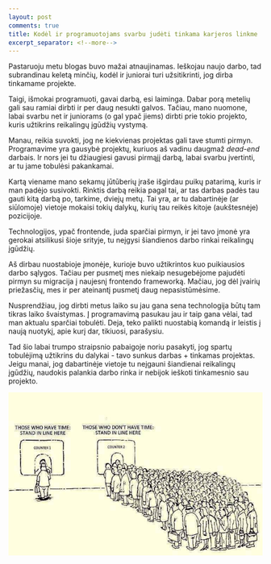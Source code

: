 ```yaml
---
layout: post
comments: true
title: Kodėl ir programuotojams svarbu judėti tinkama karjeros linkme
excerpt_separator: <!--more-->
---
```


Pastaruoju metu blogas buvo mažai atnaujinamas. Ieškojau naujo darbo, tad subrandinau keletą minčių, kodėl ir juniorai turi užsitikrinti,
jog dirba tinkamame projekte.

 <!--more-->

 Taigi, išmokai programuoti, gavai darbą, esi laiminga. Dabar porą metelių gali sau ramiai dirbti ir per daug nesukti galvos. Tačiau, mano nuomone,
 labai svarbu net ir juniorams (o gal ypač jiems) dirbti prie tokio projekto, kuris užtikrins reikalingų įgūdžių vystymą.

 Manau, reikia suvokti, jog ne kiekvienas projektas gali tave stumti pirmyn. Programavime yra gausybė projektų, kuriuos aš vadinu
 daugmaž *dead-end* darbais. Ir nors jei tu džiaugiesi gavusi pirmąjį darbą, labai svarbu įvertinti, ar tu jame tobulėsi pakankamai.

 Kartą viename mano sekamų jūtūberių įraše išgirdau puikų patarimą, kuris ir man padėjo susivokti. Rinktis darbą reikia pagal tai, ar tas
 darbas padės tau gauti kitą darbą po, tarkime, dviejų metų. Tai yra, ar tu dabartinėje (ar siūlomoje) vietoje mokaisi tokių dalykų, kurių tau reikės
 kitoje (aukštesnėje) pozicijoje.

 Technologijos, ypač frontende, juda sparčiai pirmyn, ir jei tavo įmonė yra gerokai atsilikusi šioje srityje, tu neįgysi šiandienos darbo rinkai
 reikalingų įgūdžių.

 Aš dirbau nuostabioje įmonėje, kurioje buvo užtikrintos kuo puikiausios darbo sąlygos. Tačiau per pusmetį mes niekaip nesugebėjome pajudėti
 pirmyn su migracija į naujesnį frontendo frameworką. Mačiau, jog dėl įvairių priežasčių, mes ir per ateinantį pusmetį daug nepasistūmėsime.

 Nusprendžiau, jog dirbti metus laiko su jau gana sena technologija būtų tam tikras laiko švaistymas. Į programavimą pasukau jau ir taip gana vėlai,
 tad man aktualu sparčiai tobulėti. Deja, teko palikti nuostabią komandą ir leistis į naują nuotykį, apie kurį dar, tikiuosi, parašysiu.

 Tad šio labai trumpo straipsnio pabaigoje noriu pasakyti, jog spartų tobulėjimą užtikrins du dalykai - tavo sunkus darbas + tinkamas projektas.
 Jeigu manai, jog dabartinėje vietoje tu neįgauni šiandienai reikalingų įgūdžių, naudokis palankia darbo rinka ir nebijok ieškoti tinkamesnio
 sau projekto.

 ![I have no time](/assets/i-have-no-time.jpg)





